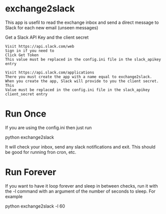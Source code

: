 # exchange2slack
This app is usefil to read the exchange inbox and send a direct message to Slack for each new email (unseen messages)

Get a Slack API Key and the client secret


    Visit https://api.slack.com/web
    Sign in if you need to
    Click Get Token
    This value must be replaced in the config.ini file in the slack_apikey entry
    
    Visit https://api.slack.com/applications
    There you must create the app with a name equal to exchange2slack.
    When you create the app, Slack will provide to you the client secret.  This
    Value must be replaced in the config.ini file in the slack_apikey client_secret entry 


# Run Once

If you are using the config.ini then just run

python exchange2slack

It will check your inbox, send any slack notifications and exit. This should be good for running fron cron, etc.

# Run Forever

If you want to have it loop forever and sleep in between checks, run it with the -l command with an argument of the number of seconds to sleep. For example

python exchange2slack -l 60
